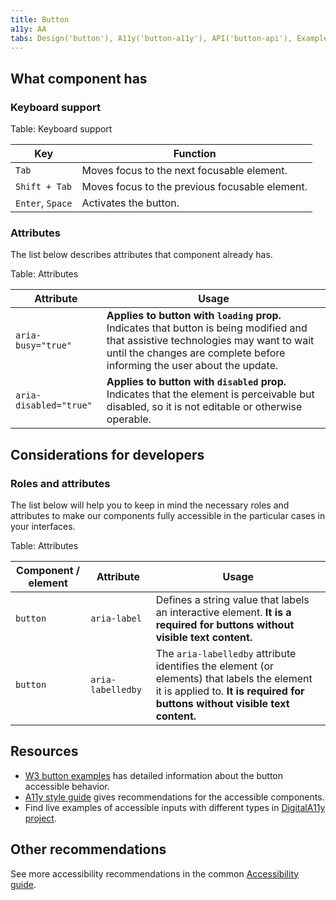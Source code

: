 ```yaml
---
title: Button
a11y: AA
tabs: Design('button'), A11y('button-a11y'), API('button-api'), Example('button-code'), Changelog('button-changelog')
---
```


## What component has

### Keyboard support

Table: Keyboard support

| Key              | Function                                       |
| ---------------- | ---------------------------------------------- |
| `Tab`            | Moves focus to the next focusable element.     |
| `Shift + Tab`    | Moves focus to the previous focusable element. |
| `Enter`, `Space` | Activates the button.                          |

### Attributes

The list below describes attributes that component already has.

Table: Attributes

| Attribute                                               | Usage                                                                                                                                                                   |
| ------------------------------------------------------- | ----------------------------------------------------------------------------------------------------------------------------------------------------------------------- |
| `aria-busy="true"`        | **Applies to button with `loading` prop.** Indicates that button is being modified and that assistive technologies may want to wait until the changes are complete before informing the user about the update.     |
| `aria-disabled="true"` | **Applies to button with `disabled` prop.** Indicates that the element is perceivable but disabled, so it is not editable or otherwise operable.                                                                    |

## Considerations for developers

### Roles and attributes

The list below will help you to keep in mind the necessary roles and attributes to make our components fully accessible in the particular cases in your interfaces.

Table: Attributes

| Component / element | Attribute         | Usage                                                                                                                                                             |
| ------------------- | ----------------- | ----------------------------------------------------------------------------------------------------------------------------------------------------------------- |
| `button` | `aria-label`      | Defines a string value that labels an interactive element. **It is a required for buttons without visible text content.**                                                     |
| `button` | `aria-labelledby` | The `aria-labelledby` attribute identifies the element (or elements) that labels the element it is applied to. **It is required for buttons without visible text content.** |

## Resources

- [W3 button examples](https://www.w3.org/TR/wai-aria-practices-1.1/examples/button/button.html) has detailed information about the button accessible behavior.
- [A11y style guide](https://a11y-style-guide.com/style-guide/section-general.html) gives recommendations for the accessible components.
- Find live examples of accessible inputs with different types in [DigitalA11y project](https://www.digitala11y.com/demos/accessibility-of-html-input-types-examples/).

## Other recommendations

See more accessibility recommendations in the common [Accessibility guide](/core-principles/a11y/a11y).
